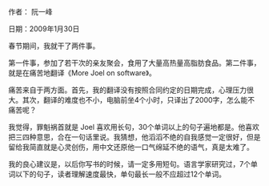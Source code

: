 作者： 阮一峰

日期：2009年1月30日

春节期间，我就干了两件事。

第一件事，参加了若干次的亲友聚会，食用了大量高热量高脂肪食品。第二件事，就是在痛苦地翻译《More Joel on software》。

痛苦来自于两方面。首先，我的翻译没有按照合同约定的日期完成，心理压力很大。其次，翻译的难度也不小，电脑前坐4个小时，只译出了2000字，怎么能不痛苦呢？

我觉得，罪魁祸首就是 Joel 喜欢用长句，30个单词以上的句子遍地都是。他喜欢把三四种意思，合在一句话里说。我猜想，他滔滔不绝的自我感觉一定很好，但是留给我简直就是心灵创伤，用中文还原他一口气绵延不绝的语气，真是太难了。

我的良心建议是，以后你写书的时候，请一定多用短句。语言学家研究过，7个单词以下的句子，读者理解速度最快，单句最长一般不应超过12个单词。